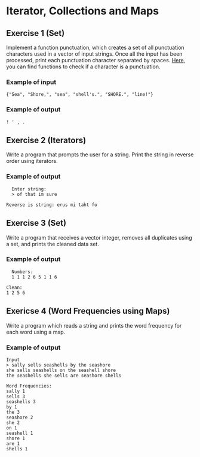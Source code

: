 # Iterator, Collections and Maps

## Exercise 1 (Set)
Implement a function punctuation, which creates a set of all punctuation characters used in a vector of input strings. Once all the input has been processed, print each punctuation character separated by spaces. [Here](https://en.cppreference.com/w/cpp/header/cctype), you can find functions to check if a character is a punctuation.

### Example of input
```
{"Sea", "Shore,", "sea", "shell's.", "SHORE.", "line!"}
```

### Example of output
```
! ' , .
```

## Exercise 2 (Iterators)

Write a program that prompts the user for a string. Print the string in reverse order using iterators.

### Example of output

```
  Enter string:
  > of that im sure

Reverse is string: erus mi taht fo
```


## Exercise 3 (Set)

Write a program that receives a vector integer, removes all duplicates using a set, and prints the cleaned data set.


### Example of output

```
  Numbers:
  1 1 1 2 6 5 1 1 6

Clean:
1 2 5 6
```


## Exericse 4 (Word Frequencies using Maps)

Write a program which reads a string and prints the word frequency for each word using a map.


### Example of output

```
Input
> sally sells seashells by the seashore
she sells seashells on the seashell shore
the seashells she sells are seashore shells

Word Frequencies:
sally 1
sells 3
seashells 3
by 1
the 3
seashore 2
she 2
on 1
seashell 1
shore 1
are 1
shells 1
```
